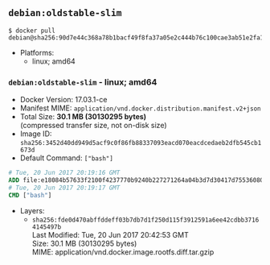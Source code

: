 ## `debian:oldstable-slim`

```console
$ docker pull debian@sha256:90d7e44c368a78b1bacf49f8fa37a05e2c444b76c100cae3ab51e2fa13769c33
```

-	Platforms:
	-	linux; amd64

### `debian:oldstable-slim` - linux; amd64

-	Docker Version: 17.03.1-ce
-	Manifest MIME: `application/vnd.docker.distribution.manifest.v2+json`
-	Total Size: **30.1 MB (30130295 bytes)**  
	(compressed transfer size, not on-disk size)
-	Image ID: `sha256:3452d40dd949d5acf9c0f86fb88337093eacd070eacdcedaeb2dfb545cb1673d`
-	Default Command: `["bash"]`

```dockerfile
# Tue, 20 Jun 2017 20:19:16 GMT
ADD file:e18084b57633f2100f4237770b9240b227271264a04b3d7d30417d7553608089 in / 
# Tue, 20 Jun 2017 20:19:17 GMT
CMD ["bash"]
```

-	Layers:
	-	`sha256:fde0d470abffddeff03b7db7d1f250d115f3912591a6ee42cdbb37164145497b`  
		Last Modified: Tue, 20 Jun 2017 20:42:53 GMT  
		Size: 30.1 MB (30130295 bytes)  
		MIME: application/vnd.docker.image.rootfs.diff.tar.gzip
